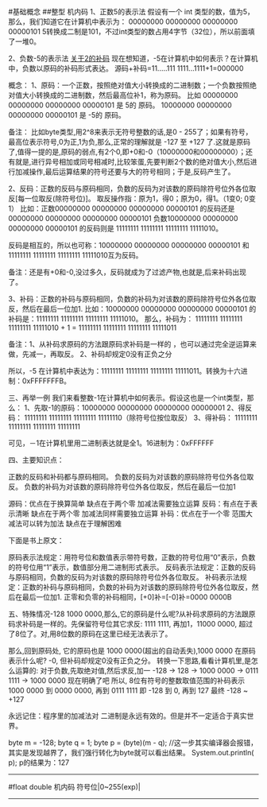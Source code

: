 #基础概念
##整型 机内码
1、正数5的表示法
假设有一个 int 类型的数，值为5，那么，我们知道它在计算机中表示为：
00000000 00000000 00000000 00000101
5转换成二制是101，不过int类型的数占用4字节（32位），所以前面填了一堆0。

2、负数-5的表示法
[关于2的补码](http://www.ruanyifeng.com/blog/2009/08/twos_complement.html)
现在想知道，-5在计算机中如何表示？在计算机中，负数以原码的补码形式表达。
源码+补码=11.....111
1111...1111+1=000000

概念：
1、原码：一个正数，按照绝对值大小转换成的二进制数；一个负数按照绝对值大小转换成的二进制数，然后最高位补1，称为原码。
比如 00000000 00000000 00000000 00000101 是 5的 原码。
     10000000 00000000 00000000 00000101 是 -5的 原码。
 
   备注：
   比如byte类型,用2^8来表示无符号整数的话,是0 - 255了；如果有符号， 最高位表示符号,0为正,1为负,那么,正常的理解就是 -127 至 +127 了.这就是原码了,值得一提的是,原码的弱点,有2个0,即+0和-0（10000000和00000000）；还有就是,进行异号相加或同号相减时,比较笨蛋,先要判断2个数的绝对值大小,然后进行加减操作,最后运算结果的符号还要与大的符号相同；于是,反码产生了。

2、反码：正数的反码与原码相同，负数的反码为对该数的原码除符号位外各位取反[每一位取反(除符号位)]。
取反操作指：原为1，得0；原为0，得1。（1变0; 0变1）
比如：正数00000000 00000000 00000000 00000101  的反码还是 00000000 00000000 00000000 00000101
      负数10000000 00000000 00000000 00000101  的反码则是 11111111 11111111 11111111 11111010。

反码是相互的，所以也可称：10000000 00000000 00000000 00000101 和 11111111 11111111 11111111 11111010互为反码。

备注：还是有+0和-0,没过多久，反码就成为了过滤产物,也就是,后来补码出现了。

3、补码：正数的补码与原码相同，负数的补码为对该数的原码除符号位外各位取反，然后在最后一位加1.
比如：10000000 00000000 00000000 00000101 的补码是：11111111 11111111 11111111 11111010。
那么，补码为：
11111111 11111111 11111111 11111010 + 1 = 11111111 11111111 11111111 11111011

备注：1、从补码求原码的方法跟原码求补码是一样的 ，也可以通过完全逆运算来做，先减一，再取反。
      2、补码却规定0没有正负之分

所以，-5 在计算机中表达为：11111111 11111111 11111111 11111011。转换为十六进制：0xFFFFFFFB。


三、再举一例
我们来看整数-1在计算机中如何表示。假设这也是一个int类型，那么：
1、先取-1的原码：10000000 00000000 00000000 00000001
2、得反码：     11111111 11111111 11111111 11111110（除符号位按位取反）
3、得补码：     11111111 11111111 11111111 11111111

可见，－1在计算机里用二进制表达就是全1。16进制为：0xFFFFFF

四、主要知识点：

正数的反码和补码都与原码相同。
负数的反码为对该数的原码除符号位外各位取反。
负数的补码为对该数的原码除符号位外各位取反，然后在最后一位加1

源码：优点在于换算简单 缺点在于两个零 加减法需要独立运算
反码：有点在于表示清晰 缺点在于两个零 加减法同样需要独立运算
补码：优点在于一个零 范围大  减法可以转为加法 缺点在于理解困难

下面是书上原文：

原码表示法规定：用符号位和数值表示带符号数，正数的符号位用“0”表示，负数的符号位用“1”表示，数值部分用二进制形式表示。
反码表示法规定：正数的反码与原码相同，负数的反码为对该数的原码除符号位外各位取反。
补码表示法规定：正数的补码与原码相同，负数的补码为对该数的原码除符号位外各位取反，然后在最后一位加1.
正零和负零的补码相同，[+0]补=[-0]补=0000 0000B

五、特殊情况-128
1000 0000,那么,它的原码是什么呢?从补码求原码的方法跟原码求补码是一样的。先保留符号位其它求反:  1111 1111, 再加1，11000 0000, 超过了8位了。对,用8位数的原码在这里已经无法表示了。

那么,回到原码处, 它的原码也是 1000 0000(超出的自动丢失),1000 0000 在原码表示什么呢? -0, 但补码却规定0没有正负之分。
转换一下思路,看看计算机里,是怎么运算的:
对于负数,先取绝对值,然后求反,加一
-128 -> 128 -> 1000 0000 -> 0111 1111 -> 1000 0000
现在明确了吧
所以, 8位有符号的整数取值范围的补码表示
1000 0000 到 0000 0000, 再到 0111 1111
即 -128 到 0, 再到 127
最终 -128 ~ +127

永远记住：程序里的加减法对 二进制是永远有效的。但是并不一定适合于真实世界。

byte m = -128;
byte q = 1;
byte p = (byte)(m - q); //这一步其实编译器会报错，其实是发现越界了，我们强行转化为byte就可以看出结果。
System.out.println( p); p的结果为：127


-----
#float double 机内码
符号位|0~255(exp)|



----












